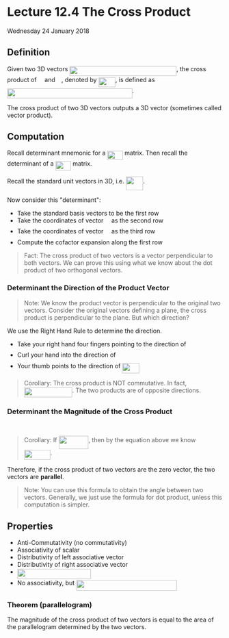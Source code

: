 # Lecture 12.4 The Cross Product

Wednesday 24 January 2018

## Definition

Given two 3D vectors <img src="https://rawgit.com/SAMFYB/Calc-3D-Notebook/master/svgs/c11ac14ac5b08aac93d12d395ee4f161.svg?invert_in_darkmode" align=middle width=250.29708pt height=23.48874pt/>, the cross product of <img src="https://rawgit.com/SAMFYB/Calc-3D-Notebook/master/svgs/62e05a6a03a68c013fd2bcaf8595e812.svg?invert_in_darkmode" align=middle width=10.74777pt height=23.48874pt/> and <img src="https://rawgit.com/SAMFYB/Calc-3D-Notebook/master/svgs/cd74c822d31d457e590f28706c11499d.svg?invert_in_darkmode" align=middle width=10.74777pt height=23.48874pt/>, denoted by <img src="https://rawgit.com/SAMFYB/Calc-3D-Notebook/master/svgs/1ce3695d153d9cca81899df04d04a5d3.svg?invert_in_darkmode" align=middle width=39.822915pt height=23.48874pt/>, is defined as <img src="https://rawgit.com/SAMFYB/Calc-3D-Notebook/master/svgs/9cfb492feecbf1ca87cff92e4aef138f.svg?invert_in_darkmode" align=middle width=292.546155pt height=22.83138pt/>.

The cross product of two 3D vectors outputs a 3D vector (sometimes called vector product).

## Computation

Recall determinant mnemonic for a <img src="https://rawgit.com/SAMFYB/Calc-3D-Notebook/master/svgs/5642f62a9faca8d26da9e24171f49747.svg?invert_in_darkmode" align=middle width=36.52968pt height=21.18732pt/> matrix. Then recall the determinant of a <img src="https://rawgit.com/SAMFYB/Calc-3D-Notebook/master/svgs/53e14fe4f3521c64c328f4a15bffeef3.svg?invert_in_darkmode" align=middle width=36.52968pt height=21.18732pt/> matrix.

Recall the standard unit vectors in 3D, i.e. <img src="https://rawgit.com/SAMFYB/Calc-3D-Notebook/master/svgs/628cef880c1b9fad7ea48d5ab0edad60.svg?invert_in_darkmode" align=middle width=40.43919pt height=32.16444pt/>.

Now consider this "determinant":
- Take the standard basis vectors to be the first row
- Take the coordinates of vector <img src="https://rawgit.com/SAMFYB/Calc-3D-Notebook/master/svgs/62e05a6a03a68c013fd2bcaf8595e812.svg?invert_in_darkmode" align=middle width=10.74777pt height=23.48874pt/> as the second row
- Take the coordinates of vector <img src="https://rawgit.com/SAMFYB/Calc-3D-Notebook/master/svgs/cd74c822d31d457e590f28706c11499d.svg?invert_in_darkmode" align=middle width=10.74777pt height=23.48874pt/> as the third row
- Compute the cofactor expansion along the first row

> Fact: The cross product of two vectors is a vector perpendicular to both vectors. We can prove this using what we know about the dot product of two orthogonal vectors.

### Determinant the Direction of the Product Vector

> Note: We know the product vector is perpendicular to the original two vectors. Consider the original vectors defining a plane, the cross product is perpendicular to the plane. But which direction?

We use the Right Hand Rule to determine the direction.
- Take your right hand four fingers pointing to the direction of <img src="https://rawgit.com/SAMFYB/Calc-3D-Notebook/master/svgs/62e05a6a03a68c013fd2bcaf8595e812.svg?invert_in_darkmode" align=middle width=10.74777pt height=23.48874pt/>
- Curl your hand into the direction of <img src="https://rawgit.com/SAMFYB/Calc-3D-Notebook/master/svgs/cd74c822d31d457e590f28706c11499d.svg?invert_in_darkmode" align=middle width=10.74777pt height=23.48874pt/>
- Your thumb points to the direction of <img src="https://rawgit.com/SAMFYB/Calc-3D-Notebook/master/svgs/1ce3695d153d9cca81899df04d04a5d3.svg?invert_in_darkmode" align=middle width=39.822915pt height=23.48874pt/>

> Corollary: The cross product is NOT commutative. In fact, <img src="https://rawgit.com/SAMFYB/Calc-3D-Notebook/master/svgs/bf5544fdbcdf8919152b8c3e097a4ebd.svg?invert_in_darkmode" align=middle width=112.15908pt height=23.48874pt/>. The two products are of opposite directions.

### Determinant the Magnitude of the Cross Product

<p align="center"><img src="https://rawgit.com/SAMFYB/Calc-3D-Notebook/master/svgs/760f99c27b57a08d3e64f8ba82256e36.svg?invert_in_darkmode" align=middle width=139.17783pt height=16.438356pt/></p>

> Corollary: If <img src="https://rawgit.com/SAMFYB/Calc-3D-Notebook/master/svgs/04f48c58a95935e7e6abb66dbf2064e2.svg?invert_in_darkmode" align=middle width=69.672405pt height=30.52071pt/>, then by the equation above we know <img src="https://rawgit.com/SAMFYB/Calc-3D-Notebook/master/svgs/ecd7c33119a543347a8feb71d5079b58.svg?invert_in_darkmode" align=middle width=61.23282pt height=22.83138pt/>.

Therefore, if the cross product of two vectors are the zero vector, the two vectors are __parallel__.

> Note: You can use this formula to obtain the angle between two vectors. Generally, we just use the formula for dot product, unless this computation is simpler.

## Properties

- Anti-Commutativity (no commutativity)
- Associativity of scalar
- Distributivity of left associative vector
- Distributivity of right associative vector
- <img src="https://rawgit.com/SAMFYB/Calc-3D-Notebook/master/svgs/0966879922bdbc1526439c17f16acfc8.svg?invert_in_darkmode" align=middle width=172.62333pt height=24.6576pt/>
- No associativity, but <img src="https://rawgit.com/SAMFYB/Calc-3D-Notebook/master/svgs/bb267c7ddf5fe61bd8a1664d9551639a.svg?invert_in_darkmode" align=middle width=235.466055pt height=24.6576pt/>

### Theorem (parallelogram)

The magnitude of the cross product of two vectors is equal to the area of the parallelogram determined by the two vectors.

